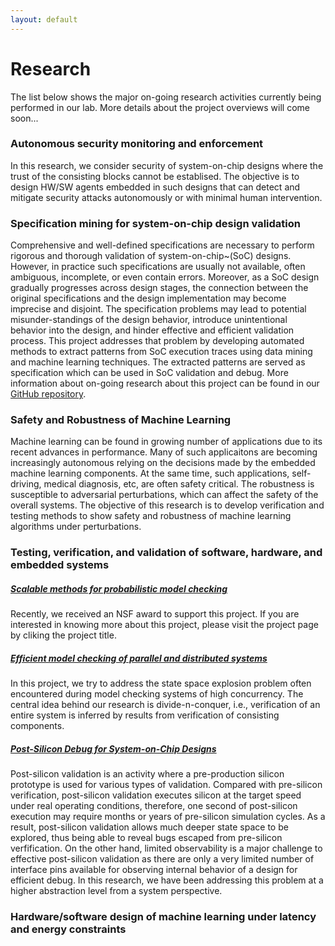 ```yaml
---
layout: default
---
```

# Research
The list below shows the major on-going research activities currently being performed in our lab. More details about the project overviews will come soon...

### Autonomous security monitoring and enforcement
In this research, we consider security of system-on-chip designs where the trust of the consisting blocks cannot be establised. The objective is to design HW/SW agents embedded in such designs that can detect and mitigate security attacks autonomously or with minimal human intervention.

### Specification mining for system-on-chip design validation
Comprehensive and well-defined specifications are necessary to perform rigorous and thorough validation of system-on-chip~(SoC) designs. However, in practice such specifications are usually not available, often ambiguous, incomplete, or even contain errors. Moreover, as a SoC design gradually progresses across design stages, the connection between the original specifications and the design implementation may become imprecise and disjoint. The specification problems may lead to potential misunder-standings of the design behavior, introduce unintentional behavior into the design, and hinder effective and efficient validation process. This project addresses that problem by developing automated methods to extract patterns from SoC execution traces using data mining and machine learning techniques. The extracted patterns are served as specification which can be used in SoC validation and debug.
More information about on-going research about this project can be found in our [GitHub repository](https://github.com/sees-usf/Spec-mining-top).

### Safety and Robustness of Machine Learning
Machine learning can be found in growing number of applications due to its recent advances in performance. Many of such applicaitons are becoming increasingly autonomous relying on the decisions made by the embedded machine learning components. At the same time, such applications, self-driving, medical diagnosis, etc, are often safety critical. The robustness is susceptible to adversarial perturbations, which can affect the safety of the overall systems. The objective of this research is to develop verification and testing methods to show safety and robustness of machine learning algorithms under perturbations.

### Testing, verification, and validation of software, hardware, and embedded systems
##### [Scalable methods for probabilistic model checking](https://github.com/sees-usf/ProbMC)
Recently, we received an NSF award to support this project. If you are interested in knowing more about this project, please visit the project page by cliking the project title.

##### [Efficient model checking of parallel and distributed systems](https://github.com/sees-usf/MCCS)
In this project, we try to address the state space explosion problem often encountered during model checking systems of high concurrency. The central idea behind our research is divide-n-conquer, i.e., verification of an entire system is inferred by results from verification of consisting components.

##### [Post-Silicon Debug for System-on-Chip Designs](https://github.com/sees-usf/SoC-Validation)
Post-silicon validation is an activity where a pre-production silicon prototype is used for various types of validation. Compared with pre-silicon verification, post-silicon validation executes silicon at the target speed under real operating conditions, therefore, one second of post-silicon execution may require months or years of pre-silicon simulation cycles. As a result, post-silicon validation allows much deeper state space to be explored, thus being able to reveal bugs escaped from pre-silicon verfification. On the other hand, limited observability is a major challenge to effective post-silicon validation as there are only a very limited number of interface pins available for observing internal behavior of a design for efficient debug. In this research, we have been addressing this problem at a higher abstraction level from a system perspective.

### Hardware/software design of machine learning under latency and energy constraints
